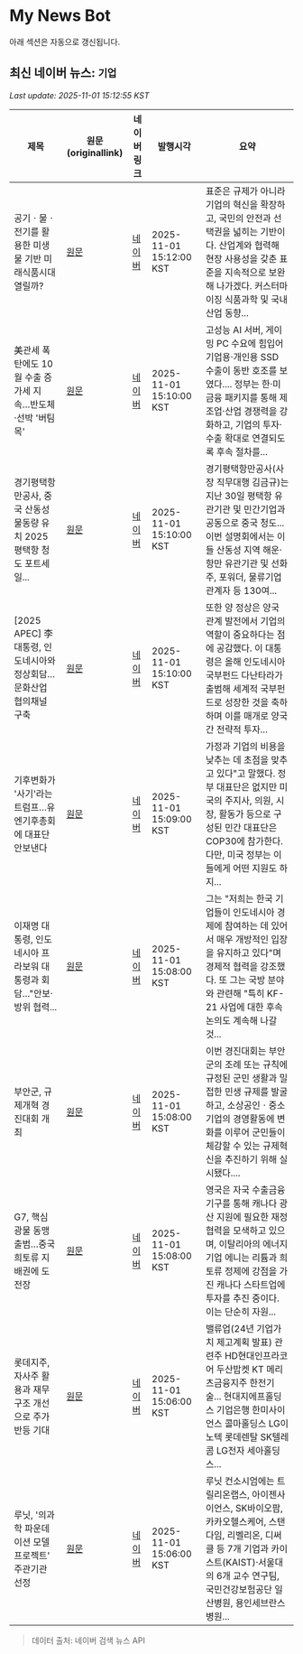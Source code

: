 # My News Bot

아래 섹션은 자동으로 갱신됩니다.

<!-- NEWS:START -->
## 최신 네이버 뉴스: `기업`
_Last update: 2025-11-01 15:12:55 KST_

| 제목 | 원문(originallink) | 네이버 링크 | 발행시각 | 요약 |
|---|---|---|---|---|
| 공기ㆍ물ㆍ전기를 활용한 미생물 기반 미래식품시대 열릴까? | [원문](http://www.foodnews.co.kr/news/articleView.html?idxno=115756) | [네이버](http://www.foodnews.co.kr/news/articleView.html?idxno=115756) | 2025-11-01 15:12:00 KST | 표준은 규제가 아니라 기업의 혁신을 확장하고, 국민의 안전과 선택권을 넓히는 기반이다. 산업계와 협력해 현장 사용성을 갖춘 표준을 지속적으로 보완해 나가겠다. 커스터마이징 식품과학 및 국내 산업 동향... |
| 美관세 폭탄에도 10월 수출 증가세 지속…반도체·선박 '버팀목' | [원문](http://www.4th.kr/news/articleView.html?idxno=2099036) | [네이버](http://www.4th.kr/news/articleView.html?idxno=2099036) | 2025-11-01 15:10:00 KST | 고성능 AI 서버, 게이밍 PC 수요에 힘입어 기업용·개인용 SSD 수출이 동반 호조를 보였다.... 정부는 한·미 금융 패키지를 통해 제조업·산업 경쟁력을 강화하고, 기업의 투자·수출 확대로 연결되도록 후속 절차를... |
| 경기평택항만공사, 중국 산동성 물동량 유치 2025 평택항 청도 포트세일... | [원문](https://ilyo.co.kr/?ac=article_view&entry_id=502391) | [네이버](https://ilyo.co.kr/?ac=article_view&entry_id=502391) | 2025-11-01 15:10:00 KST | 경기평택항만공사(사장 직무대행 김금규)는 지난 30일 평택항 유관기관 및 민간기업과 공동으로 중국 청도... 이번 설명회에서는 이들 산동성 지역 해운·항만 유관기관 및 선화주, 포워더, 물류기업 관계자 등 130여... |
| [2025 APEC] 李 대통령, 인도네시아와 정상회담…문화산업 협의채널 구축 | [원문](https://news.tf.co.kr/read/ptoday/2258119.htm) | [네이버](https://n.news.naver.com/mnews/article/629/0000439633?sid=100) | 2025-11-01 15:10:00 KST | 또한 양 정상은 양국 관계 발전에서 기업의 역할이 중요하다는 점에 공감했다. 이 대통령은 올해 인도네시아 국부펀드 다난타라가 출범해 세계적 국부펀드로 성장한 것을 축하하며 이를 매개로 양국 간 전략적 투자... |
| 기후변화가 '사기'라는 트럼프…유엔기후총회에 대표단 안보낸다 | [원문](https://www.yna.co.kr/view/AKR20251101040000009?input=1195m) | [네이버](https://n.news.naver.com/mnews/article/001/0015718223?sid=104) | 2025-11-01 15:09:00 KST | 가정과 기업의 비용을 낮추는 데 초점을 맞추고 있다"고 말했다. 정부 대표단은 없지만 미국의 주지사, 의원, 시장, 활동가 등으로 구성된 민간 대표단은 COP30에 참가한다. 다만, 미국 정부는 이들에게 어떤 지원도 하지... |
| 이재명 대통령, 인도네시아 프라보워 대통령과 회담…"안보·방위 협력... | [원문](https://www.kyongbuk.co.kr/news/articleView.html?idxno=4055556) | [네이버](https://www.kyongbuk.co.kr/news/articleView.html?idxno=4055556) | 2025-11-01 15:08:00 KST | 그는 "저희는 한국 기업들이 인도네시아 경제에 참여하는 데 있어서 매우 개방적인 입장을 유지하고 있다"며 경제적 협력을 강조했다. 또 그는 국방 분야와 관련해 "특히 KF-21 사업에 대한 후속 논의도 계속해 나갈 것... |
| 부안군, 규제개혁 경진대회 개최 | [원문](http://www.lawissue.co.kr/view.php?ud=202510311623402509edd30pn2gj_12) | [네이버](http://www.lawissue.co.kr/view.php?ud=202510311623402509edd30pn2gj_12) | 2025-11-01 15:08:00 KST | 이번 경진대회는 부안군의 조례 또는 규칙에 규정된 군민 생활과 밀접한 민생 규제를 발굴하고, 소상공인ㆍ중소기업의 경영활동에 변화를 이루어 군민들이 체감할 수 있는 규제혁신을 추진하기 위해 실시됐다.... |
| G7, 핵심 광물 동맹 출범…중국 희토류 지배권에 도전장 | [원문](https://www.tokenpost.kr/news/economy/299060) | [네이버](https://www.tokenpost.kr/news/economy/299060) | 2025-11-01 15:08:00 KST | 영국은 자국 수출금융 기구를 통해 캐나다 광산 지원에 필요한 재정 협력을 모색하고 있으며, 이탈리아의 에너지 기업 에니는 리튬과 희토류 정제에 강점을 가진 캐나다 스타트업에 투자를 추진 중이다. 이는 단순히 자원... |
| 롯데지주, 자사주 활용과 재무구조 개선으로 주가 반등 기대 | [원문](https://www.pinpointnews.co.kr/news/articleView.html?idxno=390809) | [네이버](https://www.pinpointnews.co.kr/news/articleView.html?idxno=390809) | 2025-11-01 15:06:00 KST | 밸류업(24년 기업가치 제고계획 발표) 관련주 HD현대인프라코어 두산밥켓 KT 메리츠금융지주 한전기술... 현대지에프홀딩스 기업은행 한미사이언스 콜마홀딩스 LG이노텍 롯데렌탈 SK텔레콤 LG전자 세아홀딩스... |
| 루닛, '의과학 파운데이션 모델 프로젝트' 주관기관 선정 | [원문](https://www.itbiznews.com/news/articleView.html?idxno=185567) | [네이버](https://www.itbiznews.com/news/articleView.html?idxno=185567) | 2025-11-01 15:06:00 KST | 루닛 컨소시엄에는 트릴리온랩스, 아이젠사이언스, SK바이오팜, 카카오헬스케어, 스탠다임, 리벨리온, 디써클 등 7개 기업과 카이스트(KAIST)·서울대의 6개 교수 연구팀, 국민건강보험공단 일산병원, 용인세브란스병원... |

> 데이터 출처: 네이버 검색 뉴스 API
<!-- NEWS:END -->
